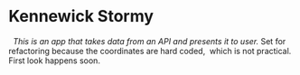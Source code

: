 
<html>
  <h1>Kennewick Stormy </h1>
  
<i>  This is an app that takes data from an API and presents it to user.
</i>
Set for refactoring because the coordinates are hard coded,  which is not practical. 
First look happens soon.
</html>

